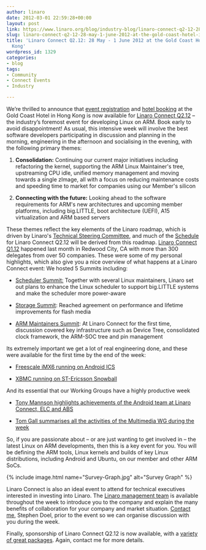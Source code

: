 ```yaml
---
author: linaro
date: 2012-03-01 22:59:28+00:00
layout: post
link: https://www.linaro.org/blog/industry-blog/linaro-connect-q2-12-28-may-1-june-2012-at-the-gold-coast-hotel-in-hong-kong/
slug: linaro-connect-q2-12-28-may-1-june-2012-at-the-gold-coast-hotel-in-hong-kong
title: 'Linaro Connect Q2.12: 28 May - 1 June 2012 at the Gold Coast Hotel in Hong
  Kong'
wordpress_id: 1329
categories:
- blog
tags:
- Community
- Connect Events
- Industry

---
```


We’re thrilled to announce that [event registration](http://connect.linaro.org/register-connect/) and [hotel booking](http://connect.linaro.org/wp-content/uploads/2012/02/Hotel-Reservation-Form1.odt) at the Gold Coast Hotel in Hong Kong is now available for [Linaro Connect Q2.12](http://connect.linaro.org/events/event/linaro-connect-q2-12) – the industry’s foremost event for developing Linux on ARM. Book early to avoid disappointment!
As usual, this intensive week will involve the best software developers participating in discussion and planning in the morning, engineering in the afternoon and socialising in the evening, with the following primary themes:

  1. **Consolidation:** Continuing our current major initiatives including refactoring the kernel, supporting the ARM Linux Maintainer's tree, upstreaming CPU idle, unified memory management and moving towards a single zImage, all with a focus on reducing maintenance costs and speeding time to market for companies using our Member's silicon


  2. **Connecting with the future:** Looking ahead to the software requirements for ARM's new architectures and upcoming member platforms, including big.LITTLE, boot architecture (UEFI), A15 virtualization and ARM based servers

These themes reflect the key elements of the Linaro roadmap, which is driven by Linaro's [Technical Steering Committee](http://www.linaro.org/about/steering-committee), and much of the [Schedule](http://connect.linaro.org/events/event/linaro-connect-q212/#schedule) for Linaro Connect Q2.12 will be derived from this roadmap.
[Linaro Connect Q1.12](http://connect.linaro.org/events/event/lcq1-12/) happened last month in Redwood City, CA with more than 300 delegates from over 50 companies. These were some of my personal highlights, which also give you a nice overview of what happens at a Linaro Connect event:
We hosted 5 Summits including:

  * [Scheduler Summit:](https://wiki.linaro.org/WorkingGroups/PowerManagement/Doc/HMPscheduling) Together with several Linux maintainers, Linaro set out plans to enhance the Linux scheduler to support big.LITTLE systems and make the scheduler more power-aware


  * [Storage Summit](http://summit.linaro.org/lcq1-12/meeting/20093/linaro-kernel-q112-storage-mini-summit/): Reached agreement on performance and lifetime improvements for flash media


  * [ARM Maintainers Summit](http://summit.linaro.org/lcq1-12/meeting/20028/linaro-kernel-q112-maintainer-summit-1/): At Linaro Connect for the first time, discussion covered key infrastructure such as Device Tree, consolidated clock framework, the ARM-SOC tree and pin management


Its extremely important we get a lot of real engineering done, and these were available for the first time by the end of the week:


  * [Freescale iMX6 running on Android ICS](http://www.youtube.com/watch?v=_Nkg2EKh4lg&list=UUAl2MfCBjH5y0nIym0ujHfg&index=4&feature=plcp)


  * [XBMC running on ST-Ericsson Snowball](http://www.youtube.com/watch?v=14p-WOFAWWw&list=UUAl2MfCBjH5y0nIym0ujHfg&index=8&feature=plcp)


And its essential that our Working Groups have a highly productive week


  * [Tony Mannson highlights achievements of the Android team at Linaro Connect, ELC and ABS](http://www.linaro.org/2012/02/16/the-linaro-android-platform-team-period-feb-02-to-feb-16/)


  * [Tom Gall summarises all the activities of the Multimedia WG during the week](http://fullshovel.wordpress.com/2012/02/20/1q12-linaro-connect-afterglow/)



So, if you are passionate about – or are just wanting to get involved in – the latest Linux on ARM developments, then this is a key event for you. You will be defining the ARM tools, Linux kernels and builds of key Linux distributions, including Android and Ubuntu, on our member and other ARM SoCs.


{% include image.html name="Survey-Graph.jpg" alt="Survey Graph" %}


Linaro Connect is also an ideal event to attend for technical executives interested in investing into Linaro. The [Linaro management team](http://www.linaro.org/about/management-team) is available throughout the week to introduce you to the company and explain the many benefits of collaboration for your company and market situation. [Contact me](mailto:stephen.doel@linaro.org), Stephen Doel, prior to the event so we can organise discussion with you during the week.

Finally, sponsorship of Linaro Connect Q2.12 is now available, with a [variety of great packages](http://connect.linaro.org/sponsorship/). Again, contact me for more details.
